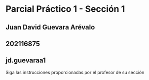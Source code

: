 # Parcial Práctico 1 - Sección 1

## Juan David Guevara Arévalo
## 202116875
## jd.guevaraa1

Siga las instrucciones proporcionadas por el profesor de su sección

